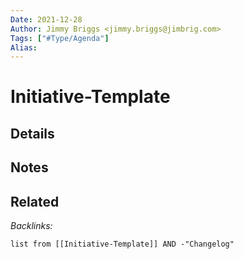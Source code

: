 ```yaml
---
Date: 2021-12-28
Author: Jimmy Briggs <jimmy.briggs@jimbrig.com>
Tags: ["#Type/Agenda"]
Alias:
---
```


# Initiative-Template

## Details

## Notes

## Related

*Backlinks:*

```dataview
list from [[Initiative-Template]] AND -"Changelog"
```
